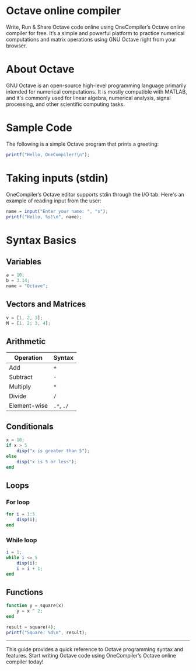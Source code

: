 # Octave online compiler

Write, Run & Share Octave code online using OneCompiler’s Octave online compiler for free. It’s a simple and powerful platform to practice numerical computations and matrix operations using GNU Octave right from your browser.

# About Octave

GNU Octave is an open-source high-level programming language primarily intended for numerical computations. It is mostly compatible with MATLAB, and it's commonly used for linear algebra, numerical analysis, signal processing, and other scientific computing tasks.

# Sample Code

The following is a simple Octave program that prints a greeting:

```octave
printf("Hello, OneCompiler!\n");
```

# Taking inputs (stdin)

OneCompiler’s Octave editor supports stdin through the I/O tab. Here's an example of reading input from the user:

```octave
name = input("Enter your name: ", "s");
printf("Hello, %s!\n", name);
```

# Syntax Basics

## Variables

```octave
a = 10;
b = 3.14;
name = "Octave";
```

## Vectors and Matrices

```octave
v = [1, 2, 3];
M = [1, 2; 3, 4];
```

## Arithmetic

| Operation    | Syntax     |
| ------------ | ---------- |
| Add          | `+`        |
| Subtract     | `-`        |
| Multiply     | `*`        |
| Divide       | `/`        |
| Element-wise | `.*`, `./` |

## Conditionals

```octave
x = 10;
if x > 5
    disp("x is greater than 5");
else
    disp("x is 5 or less");
end
```

## Loops

### For loop

```octave
for i = 1:5
    disp(i);
end
```

### While loop

```octave
i = 1;
while i <= 5
    disp(i);
    i = i + 1;
end
```

## Functions

```octave
function y = square(x)
    y = x ^ 2;
end

result = square(4);
printf("Square: %d\n", result);
```

---

This guide provides a quick reference to Octave programming syntax and features. Start writing Octave code using OneCompiler’s Octave online compiler today!

